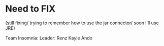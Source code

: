 # Need to FIX

(still fixing/ trying to remember how to use the jar connector/ soon i'll use JRE)

Team Insomnia: 
    Leader: Renz Kayle Ando
    